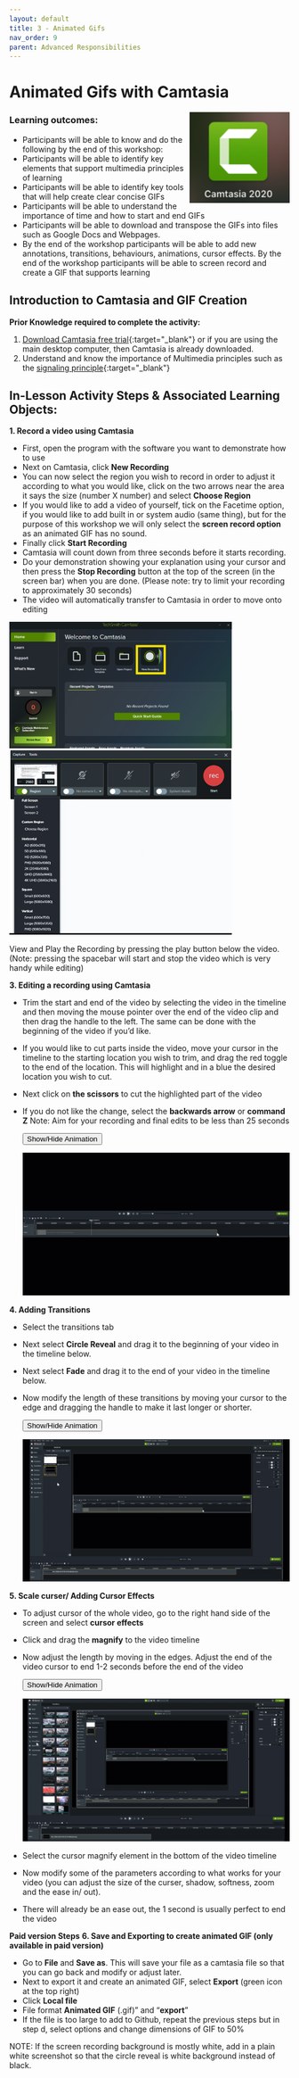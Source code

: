 ```yaml
---
layout: default
title: 3 - Animated Gifs
nav_order: 9
parent: Advanced Responsibilities
---
```


# Animated Gifs with Camtasia
<img src="images/camtasia-logo.png" style="float:right;width:180px;" alt="Camtasia logo">

### Learning outcomes:
- Participants will be able to know and do the following by the end of this workshop:
- Participants will be able to identify key elements that support multimedia principles of learning
- Participants will be able to identify key tools that will help create clear concise GIFs
- Participants will be able to understand the importance of time and how to start and end GIFs
- Participants will be able to download and transpose the GIFs into files such as Google Docs and Webpages.
- By the end of the workshop participants will be able to add new annotations, transitions, behaviours, animations, cursor effects. By the end of the workshop participants will be able to screen record and create a GIF that supports learning 

## Introduction to Camtasia and GIF Creation 
**Prior Knowledge required to complete the activity:**
1. [Download Camtasia free trial](https://www.techsmith.com/video-editor.html){:target="_blank"} or if you are using the main desktop computer, then Camtasia is already downloaded.
2. Understand and know the importance of Multimedia principles such as the [signaling principle](https://www.youtube.com/watch?time_continue=1&v=Xr1kOIFVD9E&feature=emb_logo){:target="_blank"}

## In-Lesson Activity Steps & Associated Learning Objects:
**1. Record a video using Camtasia**
  - First, open the program with the software you want to demonstrate how to use
  - Next on Camtasia, click **New Recording**
  - You can now select the region you wish to record in order to adjust it according to what you would like, click on the two arrows near the area it says the size (number X number) and select **Choose Region**
  - If you would like to add a video of yourself, tick on the Facetime option, if you would like to add built in or system audio (same thing), but for the purpose of this workshop we will only select the **screen record option** as an animated GIF has no sound.
  - Finally click **Start Recording**
  - Camtasia will count down from three seconds before it starts recording.
  - Do your demonstration showing your explanation using your cursor and then press the **Stop Recording** button at the top of the screen (in the screen bar) when you are done. (Please note: try to limit your recording to approximately 30 seconds)
  - The video will automatically transfer to Camtasia in order to move onto editing

<img src="images/recording.png" style="width:400px;" alt="Recording button">
<img src="images/recording-2.png" style="width:400px;" alt="Recording region">

View and Play the Recording by pressing the play button below the video. (Note: pressing the spacebar will start and stop the video which is very handy while editing)

**3. Editing a recording using Camtasia**
 - Trim the start and end of the video by selecting the video in the timeline and then moving the mouse pointer over the end of the video clip and then drag the handle to the left. The same can be done with the beginning of the video if you’d like.
 - If you would like to cut parts inside the video, move your cursor in the timeline to the starting location you wish to trim, and drag the red toggle to the end of the location. This will highlight and in a blue the desired location you wish to cut.
 - Next click on **the scissors** to cut the highlighted part of the video
 - If you do not like the change, select the **backwards arrow** or **command Z**
Note: Aim for your recording and final edits to be less than 25 seconds

    <button onclick="toggle('gif1')">Show/Hide Animation</button>
    <div id="gif1">
    <img src="images/editing.gif">
    </div>
    
**4. Adding Transitions**
- Select the transitions tab 
- Next select **Circle Reveal** and drag it to the beginning of your video in the timeline below.
- Next select **Fade** and drag it to the end of your video in the timeline below.
- Now modify the length of these transitions by moving your cursor to the edge and dragging the handle to make it last longer or shorter.

    <button onclick="toggle('gif2')">Show/Hide Animation</button>
    <div id="gif2">
    <img src="images/transitions.gif">
    </div>
   
**5. Scale curser/ Adding Cursor Effects**
- To adjust cursor of the whole video, go to the right hand side of the screen and select **cursor effects**
- Click and drag the **magnify**  to the video timeline
- Now adjust the length by moving in the edges. Adjust the end of the video cursor to end 1-2 seconds before the end of the video
  
    <button onclick="toggle('gif3')">Show/Hide Animation</button>
    <div id="gif3">
    <img src="images/magnify.gif">
    </div>

- Select the cursor magnify element in the bottom of the video timeline
- Now modify some of the parameters according to what works for your video (you can adjust the size of the curser, shadow, softness, zoom and the ease in/ out).
- There will already be an ease out, the 1 second is usually perfect to end the video


**Paid version Steps**
**6. Save and Exporting to create animated GIF (only available in paid version)**
- Go to **File** and **Save as**. This will save your file as a camtasia file so that you can go back and modify or adjust later.
- Next to export it and create an animated GIF, select **Export** (green icon at the top right)
- Click **Local file**
- File format **Animated GIF** (.gif)” and “**export**”
- If the file is too large to add to Github, repeat the previous steps but in step d, select options and change dimensions of GIF to 50%

NOTE: If the screen recording background is mostly white, add in a plain white screenshot so that the circle reveal is white background instead of black. 

<script>  

    function toggle(input) {
        var x = document.getElementById(input);
        if (x.style.display === "none") {
            x.style.display = "block";
        } else {
            x.style.display = "none";
        }
    }
</script>
